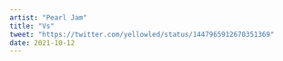 ```yaml
---
artist: "Pearl Jam"
title: "Vs"
tweet: "https://twitter.com/yellowled/status/1447965912670351369"
date: 2021-10-12
---
```

